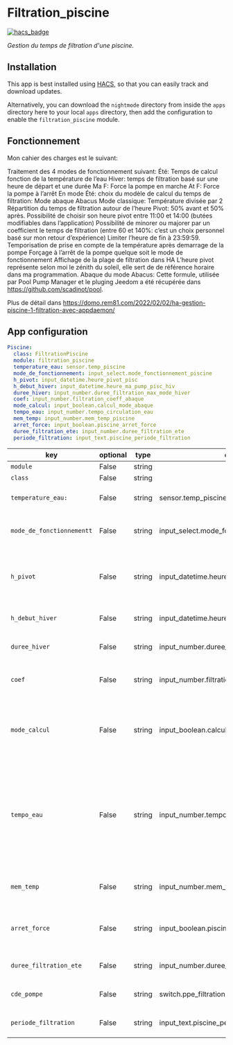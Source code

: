 # Filtration_piscine
[![hacs_badge](https://img.shields.io/badge/HACS-Default-orange.svg?style=for-the-badge)](https://github.com/custom-components/hacs)


_Gestion du temps de filtration d'une piscine._

## Installation

This app is best installed using
[HACS](https://github.com/custom-components/hacs), so that you can easily track
and download updates.

Alternatively, you can download the `nightmode` directory from inside the `apps` directory here to your
local `apps` directory, then add the configuration to enable the `filtration_piscine`
module.

## Fonctionnement
Mon cahier des charges est le suivant:

Traitement des 4 modes de fonctionnement suivant:
  Été: Temps de calcul fonction de la température de l’eau
  Hiver: temps de filtration basé sur une heure de départ et une durée
  Ma F: Force la pompe en marche
  At F: Force la pompe à l’arrêt
En mode Été:
  choix du modèle de calcul du temps de filtration:
    Mode abaque Abacus
    Mode classique: Température divisée par 2
  Répartition du temps de filtration autour de l’heure Pivot: 50% avant et 50% après.
  Possibilité de choisir son heure pivot entre 11:00 et 14:00 (butées modifiables dans l’application)
  Possibilité de minorer ou majorer par un coefficient le temps de filtration (entre 60 et 140%: c’est un choix personnel basé sur mon retour d’expérience)
  Limiter l’heure de fin à 23:59:59.
  Temporisation de prise en compte de la température après demarrage de la pompe
  Forçage à l’arrêt de la pompe quelque soit le mode de fonctionnement
  Affichage de la plage de filtration dans HA
L’heure pivot représente selon moi le zénith du soleil, elle sert de de référence horaire dans ma programmation.
Abaque du mode Abacus:
Cette formule, utilisée par Pool Pump Manager et le pluging Jeedom a été récupérée dans https://github.com/scadinot/pool.

Plus de détail dans https://domo.rem81.com/2022/02/02/ha-gestion-piscine-1-filtration-avec-appdaemon/

## App configuration

```yaml
Piscine:
  class: FiltrationPiscine
  module: filtration_piscine
  temperature_eau: sensor.temp_piscine
  mode_de_fonctionnement: input_select.mode_fonctionnement_piscine
  h_pivot: input_datetime.heure_pivot_pisc
  h_debut_hiver: input_datetime.heure_ma_pump_pisc_hiv
  duree_hiver: input_number.duree_filtration_max_mode_hiver
  coef: input_number.filtration_coeff_abaque
  mode_calcul: input_boolean.calcul_mode_abaque
  tempo_eau: input_number.tempo_circulation_eau
  mem_temp: input_number.mem_temp_piscine
  arret_force: input_boolean.piscine_arret_force
  duree_filtration_ete: input_number.duree_filtration_ete
  periode_filtration: input_text.piscine_periode_filtration
```

key | optional | type | default | description
-- | -- | -- | -- | --
`module` | False | string | | `nightmode`
`class` | False | string | | `NightMode`
`temperature_eau:` | False | string | sensor.temp_piscine | Mesure de la temperature de l'eau.
`mode_de_fonctionnementt` | False | string | input_select.mode_fonctionnement_piscine | Selection du mode fonctionnement de la filtration.
`h_pivot` | False | string | input_datetime.heure_pivot_pisc | Heure pivot autour de laquelle le temps de filtration est réparti (50/50).
`h_debut_hiver` | False | string | input_datetime.heure_ma_pump_pisc_hiv | Heure de début de filtration en hiver.
`duree_hiver` | False | string | input_number.duree_filtration_max_mode_hiver | Durée de la filtration en hiver.
`coef` | False | string | input_number.filtration_coeff_abaque | Coefficient du temps de filtration entre 60 et 140%
`mode_calcul` | False | string | input_boolean.calcul_mode_abaque | Validation de mode de calcul avec Abaque sinon c'est la méthode classique (T°/2)
`tempo_eau` | False | string | input_number.tempo_circulation_eau | # Temps circulation de l'eau avant prise en compte mesure température dans le cas où la mesure de température de l'eau se trouve sur le circuit de pompage.
`mem_temp` | False | string | input_number.mem_temp_piscine |  Memoire de la temperature de l'eau avant arret.
`arret_force` | False | string | input_boolean.piscine_arret_force | Arret forcé filtration- Bloque la filtration si = on.
`duree_filtration_ete` | False | string | input_number.duree_filtration_ete | # Affiche la durée de la filtration en ete.
`cde_pompe` | False | string | switch.ppe_filtration | Switch de commande de la pompe.
`periode_filtration` | False | string | input_text.piscine_periode_filtration | Affichage dans HA des heures de filtration.

